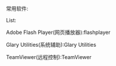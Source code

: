 常用软件:

List:

Adobe Flash Player(网页播放器):flashplayer

Glary Utilities(系统辅助):Glary Utilities

TeamViewer(远程控制):TeamViewer